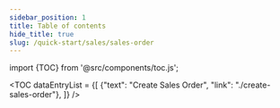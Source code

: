 ```yaml
---
sidebar_position: 1
title: Table of contents
hide_title: true  
slug: /quick-start/sales/sales-order 
---
```


import {TOC} from '@src/components/toc.js';

<TOC
dataEntryList = {[
{"text": "Create Sales Order", "link": "./create-sales-order"},
]}
/>
